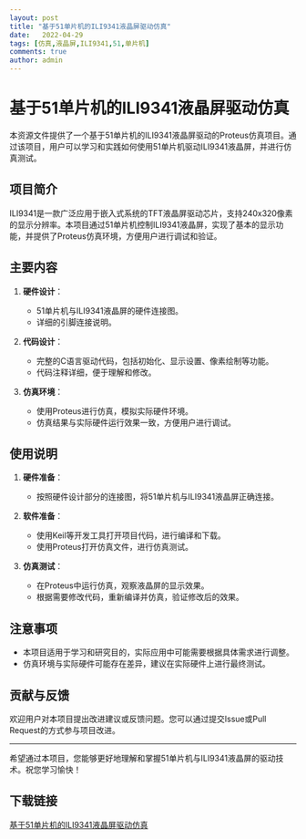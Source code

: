 ```yaml
---
layout: post
title: "基于51单片机的ILI9341液晶屏驱动仿真"
date:   2022-04-29
tags: [仿真,液晶屏,ILI9341,51,单片机]
comments: true
author: admin
---
```

# 基于51单片机的ILI9341液晶屏驱动仿真

本资源文件提供了一个基于51单片机的ILI9341液晶屏驱动的Proteus仿真项目。通过该项目，用户可以学习和实践如何使用51单片机驱动ILI9341液晶屏，并进行仿真测试。

## 项目简介

ILI9341是一款广泛应用于嵌入式系统的TFT液晶屏驱动芯片，支持240x320像素的显示分辨率。本项目通过51单片机控制ILI9341液晶屏，实现了基本的显示功能，并提供了Proteus仿真环境，方便用户进行调试和验证。

## 主要内容

1. **硬件设计**：
   - 51单片机与ILI9341液晶屏的硬件连接图。
   - 详细的引脚连接说明。

2. **代码设计**：
   - 完整的C语言驱动代码，包括初始化、显示设置、像素绘制等功能。
   - 代码注释详细，便于理解和修改。

3. **仿真环境**：
   - 使用Proteus进行仿真，模拟实际硬件环境。
   - 仿真结果与实际硬件运行效果一致，方便用户进行调试。

## 使用说明

1. **硬件准备**：
   - 按照硬件设计部分的连接图，将51单片机与ILI9341液晶屏正确连接。

2. **软件准备**：
   - 使用Keil等开发工具打开项目代码，进行编译和下载。
   - 使用Proteus打开仿真文件，进行仿真测试。

3. **仿真测试**：
   - 在Proteus中运行仿真，观察液晶屏的显示效果。
   - 根据需要修改代码，重新编译并仿真，验证修改后的效果。

## 注意事项

- 本项目适用于学习和研究目的，实际应用中可能需要根据具体需求进行调整。
- 仿真环境与实际硬件可能存在差异，建议在实际硬件上进行最终测试。

## 贡献与反馈

欢迎用户对本项目提出改进建议或反馈问题。您可以通过提交Issue或Pull Request的方式参与项目改进。

---

希望通过本项目，您能够更好地理解和掌握51单片机与ILI9341液晶屏的驱动技术。祝您学习愉快！

## 下载链接

[基于51单片机的ILI9341液晶屏驱动仿真](https://pan.quark.cn/s/201caab41d0f)